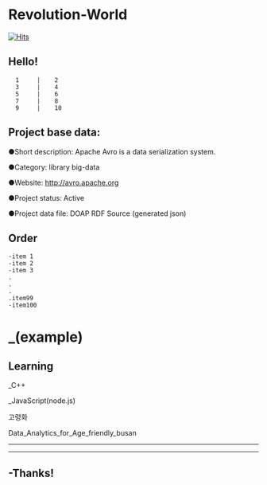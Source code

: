# Revolution-World




[![Hits](https://hits.seeyoufarm.com/api/count/incr/badge.svg?url=https%3A%2F%2Fgithub.com%2Fgjbae1212%2Fhit-counter&count_bg=%2379C83D&title_bg=%23555555&icon=hp.svg&icon_color=%23E7E7E7&title=hits&edge_flat=false)](https://hits.seeyoufarm.com)


## Hello!
      1     |    2
      3     |    4
      5     |    6
      7     |    8
      9     |    10

## Project base data:


●Short description: Apache Avro is a data serialization system.

●Category: library   big-data  

●Website: http://avro.apache.org

●Project status: Active

●Project data file: DOAP RDF Source (generated json)

## Order

``````````
-item 1
-item 2
-item 3
.
.
.
.item99
-item100
```````````
_(example)
= 
## Learning

_C++

_JavaScript(node.js)

고령화

Data_Analytics_for_Age_friendly_busan
___________________________________
-----------------------------------
## -Thanks!
